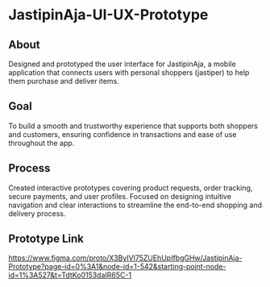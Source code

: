 # JastipinAja-UI-UX-Prototype

## About
Designed and prototyped the user interface for JastipinAja, a mobile application that connects users with personal shoppers (jastiper) to help them purchase and deliver items.

## Goal
To build a smooth and trustworthy experience that supports both shoppers and customers, ensuring confidence in transactions and ease of use throughout the app.

## Process
Created interactive prototypes covering product requests, order tracking, secure payments, and user profiles. Focused on designing intuitive navigation and clear interactions to streamline the end-to-end shopping and delivery process.

## Prototype Link
https://www.figma.com/proto/X3ByIVl75ZUEhUpIfbgGHw/JastipinAja-Prototype?page-id=0%3A1&node-id=1-542&starting-point-node-id=1%3A527&t=TdtKo0153daIR65C-1
